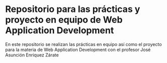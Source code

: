 # Repositorio para las prácticas y proyecto en equipo de Web Application Development
En este repositorio se realizan las prácticas en equipo así como el proyecto para la materia de
Web Application Development con el profesor José Asunción Enriquez Zárate